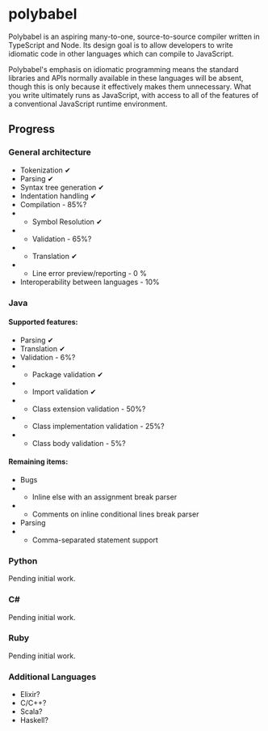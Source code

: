 # polybabel

Polybabel is an aspiring many-to-one, source-to-source compiler written in TypeScript and Node. Its design goal is to allow developers to write idiomatic code in other languages which can compile to JavaScript.

Polybabel's emphasis on idiomatic programming means the standard libraries and APIs normally available in these languages will be absent, though this is only because it effectively makes them unnecessary. What you write ultimately runs as JavaScript, with access to all of the features of a conventional JavaScript runtime environment.

## Progress

### General architecture

* Tokenization ✔
* Parsing ✔
* Syntax tree generation ✔
* Indentation handling ✔
* Compilation - 85%?
* * Symbol Resolution ✔
* * Validation - 65%?
* * Translation ✔
* * Line error preview/reporting - 0 %
* Interoperability between languages - 10%

### Java
#### Supported features:
* Parsing ✔
* Translation ✔
* Validation - 6%?
* * Package validation ✔
* * Import validation ✔
* * Class extension validation - 50%?
* * Class implementation validation - 25%?
* * Class body validation - 5%?
#### Remaining items:
* Bugs
* * Inline else with an assignment break parser
* * Comments on inline conditional lines break parser
* Parsing
* * Comma-separated statement support

### Python
Pending initial work.

### C#
Pending initial work.

### Ruby
Pending initial work.

### Additional Languages
* Elixir?
* C/C++?
* Scala?
* Haskell?